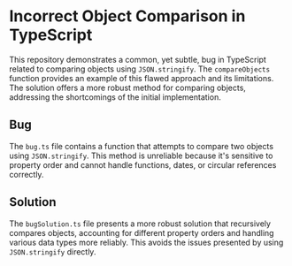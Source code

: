 # Incorrect Object Comparison in TypeScript

This repository demonstrates a common, yet subtle, bug in TypeScript related to comparing objects using `JSON.stringify`.  The `compareObjects` function provides an example of this flawed approach and its limitations.  The solution offers a more robust method for comparing objects, addressing the shortcomings of the initial implementation.

## Bug
The `bug.ts` file contains a function that attempts to compare two objects using `JSON.stringify`. This method is unreliable because it's sensitive to property order and cannot handle functions, dates, or circular references correctly.

## Solution
The `bugSolution.ts` file presents a more robust solution that recursively compares objects, accounting for different property orders and handling various data types more reliably. This avoids the issues presented by using `JSON.stringify` directly.